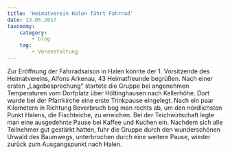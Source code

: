 ```yaml
---
title: 'Heimatverein Halen fährt Fahrrad'
date: 13.05.2017
taxonomy:
    category:
        - blog
    tag:
        - Veranstaltung
---
```


Zur Eröffnung der Fahrradsaison in Halen konnte der 1. Vorsitzende des Heimatvereins, Alfons Arkenau, 43 Heimatfreunde begrüßen. Nach einer ersten „Lagebesprechung“ startete die Gruppe bei angenehmen Temperaturen vom Dorfplatz über Höltinghausen nach Kellerhöhe. Dort wurde bei der Pfarrkirche eine erste Trinkpause eingelegt. Nach ein paar Kilometern in Richtung Beverbruch bog man rechts ab, um den nördlichsten Punkt Halens, die Fischteiche, zu erreichen. Bei der Teichwirtschaft legte man eine ausgedehnte Pause bei Kaffee und Kuchen ein. Nachdem sich alle Teilnehmer gut gestärkt hatten, fuhr die Gruppe durch den wunderschönen Urwald des Baumwegs, unterbrochen durch eine weitere Pause, wieder zurück zum Ausgangspunkt nach Halen.